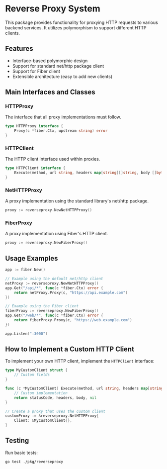 # Reverse Proxy System

This package provides functionality for proxying HTTP requests to various backend services. It utilizes polymorphism to support different HTTP clients.

## Features

- Interface-based polymorphic design
- Support for standard net/http package client
- Support for Fiber client
- Extensible architecture (easy to add new clients)

## Main Interfaces and Classes

### HTTPProxy

The interface that all proxy implementations must follow.

```go
type HTTPProxy interface {
    Proxy(c *fiber.Ctx, upstream string) error
}
```

### HTTPClient

The HTTP client interface used within proxies.

```go
type HTTPClient interface {
    Execute(method, url string, headers map[string][]string, body []byte) (statusCode int, respHeaders map[string][]string, respBody []byte, err error)
}
```

### NetHTTPProxy

A proxy implementation using the standard library's net/http package.

```go
proxy := reverseproxy.NewNetHTTPProxy()
```

### FiberProxy

A proxy implementation using Fiber's HTTP client.

```go
proxy := reverseproxy.NewFiberProxy()
```

## Usage Examples

```go
app := fiber.New()

// Example using the default net/http client
netProxy := reverseproxy.NewNetHTTPProxy()
app.Get("/api/*", func(c *fiber.Ctx) error {
    return netProxy.Proxy(c, "https://api.example.com")
})

// Example using the Fiber client
fiberProxy := reverseproxy.NewFiberProxy()
app.Get("/web/*", func(c *fiber.Ctx) error {
    return fiberProxy.Proxy(c, "https://web.example.com")
})

app.Listen(":3000")
```

## How to Implement a Custom HTTP Client

To implement your own HTTP client, implement the `HTTPClient` interface:

```go
type MyCustomClient struct {
    // Custom fields
}

func (c *MyCustomClient) Execute(method, url string, headers map[string][]string, body []byte) (int, map[string][]string, []byte, error) {
    // Custom implementation
    return statusCode, headers, body, nil
}

// Create a proxy that uses the custom client
customProxy := &reverseproxy.NetHTTPProxy{
    Client: &MyCustomClient{},
}
```

## Testing

Run basic tests:

```bash
go test ./pkg/reverseproxy
``` 
